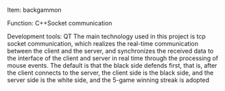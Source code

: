 
Item: backgammon

Function: C++Socket communication

Development tools: QT The main technology used in this project is tcp socket communication, which realizes the real-time communication between the client and the server, and synchronizes the received data to the interface of the client and server in real time through the processing of mouse events. The default is that the black side defends first, that is, after the client connects to the server, the client side is the black side, and the server side is the white side, and the 5-game winning streak is adopted
